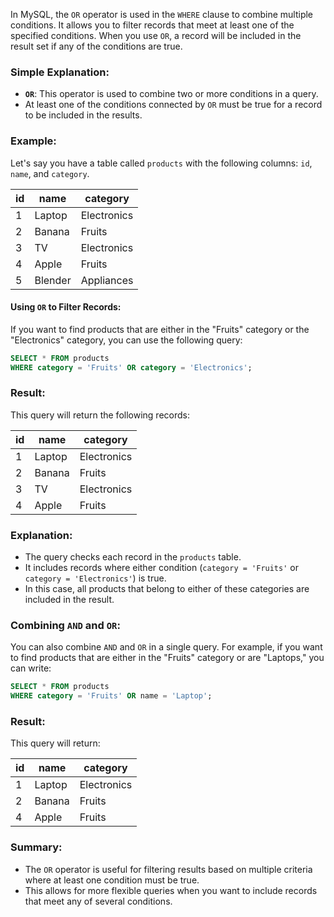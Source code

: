 In MySQL, the `OR` operator is used in the `WHERE` clause to combine multiple conditions. It allows you to filter records that meet at least one of the specified conditions. When you use `OR`, a record will be included in the result set if any of the conditions are true.

### Simple Explanation:
- **`OR`**: This operator is used to combine two or more conditions in a query.
- At least one of the conditions connected by `OR` must be true for a record to be included in the results.

### Example:
Let's say you have a table called `products` with the following columns: `id`, `name`, and `category`.

| id | name       | category   |
|----|------------|------------|
| 1  | Laptop     | Electronics|
| 2  | Banana     | Fruits     |
| 3  | TV         | Electronics|
| 4  | Apple      | Fruits     |
| 5  | Blender    | Appliances |

#### Using `OR` to Filter Records:
If you want to find products that are either in the "Fruits" category or the "Electronics" category, you can use the following query:

```sql
SELECT * FROM products
WHERE category = 'Fruits' OR category = 'Electronics';
```

### Result:
This query will return the following records:

| id | name       | category   |
|----|------------|------------|
| 1  | Laptop     | Electronics|
| 2  | Banana     | Fruits     |
| 3  | TV         | Electronics|
| 4  | Apple      | Fruits     |

### Explanation:
- The query checks each record in the `products` table.
- It includes records where either condition (`category = 'Fruits'` or `category = 'Electronics'`) is true.
- In this case, all products that belong to either of these categories are included in the result.

### Combining `AND` and `OR`:
You can also combine `AND` and `OR` in a single query. For example, if you want to find products that are either in the "Fruits" category or are "Laptops," you can write:

```sql
SELECT * FROM products
WHERE category = 'Fruits' OR name = 'Laptop';
```

### Result:
This query will return:

| id | name       | category   |
|----|------------|------------|
| 1  | Laptop     | Electronics|
| 2  | Banana     | Fruits     |
| 4  | Apple      | Fruits     |

### Summary:
- The `OR` operator is useful for filtering results based on multiple criteria where at least one condition must be true.
- This allows for more flexible queries when you want to include records that meet any of several conditions.